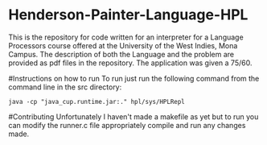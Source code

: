 # Henderson-Painter-Language-HPL
This is the repository for code written for an interpreter for a Language Processors course offered at the University of the West Indies, Mona Campus. The description of both the Language and the problem are provided as pdf files in the repository. The application was given a  75/60.

#Instructions on how to run
To run just run the following command from the command line in the src directory:
```
java -cp "java_cup.runtime.jar:." hpl/sys/HPLRepl 
```

#Contributing
Unfortunately I haven't made a makefile as yet but to run you can modify the runner.c file appropriately compile and run any changes made.



